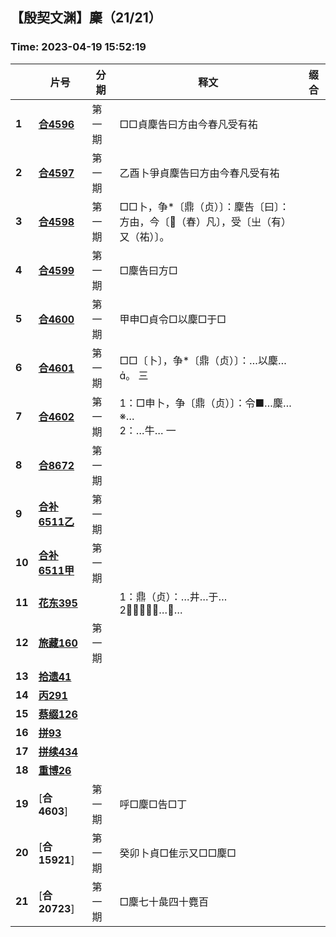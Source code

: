 ## 【殷契文渊】麇（21/21）

### Time: 2023-04-19 15:52:19

|      | 片号 | 分期 | 释文 | 缀合 |
| ---- | ---- | ---- | ---- | ---- |
| **1** | [**合4596**](http://jgw.aynu.edu.cn/ajaxpage/home2.0/d/view.html?dbID=3&dbName=BONE&DisplayDBName=著录库&sysID=114346&drnext=114347) | 第一期 | □□貞麇告曰方由今春凡受有祐 |  |
| **2** | [**合4597**](http://jgw.aynu.edu.cn/ajaxpage/home2.0/d/view.html?dbID=3&dbName=BONE&DisplayDBName=著录库&sysID=114347&drnext=114348) | 第一期 | 乙酉卜爭貞麇告曰方由今春凡受有祐 |  |
| **3** | [**合4598**](http://jgw.aynu.edu.cn/ajaxpage/home2.0/d/view.html?dbID=3&dbName=BONE&DisplayDBName=著录库&sysID=114348&drnext=114349) | 第一期 | □□卜，争*〔鼎（贞）〕：麇告〔曰〕：方由，今〔（春）凡〕，受〔㞢（有）又（祐）〕。 |  |
| **4** | [**合4599**](http://jgw.aynu.edu.cn/ajaxpage/home2.0/d/view.html?dbID=3&dbName=BONE&DisplayDBName=著录库&sysID=114349&drnext=114350) | 第一期 | □麇告曰方□ |  |
| **5** | [**合4600**](http://jgw.aynu.edu.cn/ajaxpage/home2.0/d/view.html?dbID=3&dbName=BONE&DisplayDBName=著录库&sysID=114350&drnext=114351) | 第一期 | 甲申□貞令□以麇□于□ |  |
| **6** | [**合4601**](http://jgw.aynu.edu.cn/ajaxpage/home2.0/d/view.html?dbID=3&dbName=BONE&DisplayDBName=著录库&sysID=114351&drnext=114352) | 第一期 | □□〔卜〕，争*〔鼎（贞）〕：…以麇…。  三 |  |
| **7** | [**合4602**](http://jgw.aynu.edu.cn/ajaxpage/home2.0/d/view.html?dbID=3&dbName=BONE&DisplayDBName=著录库&sysID=114352&drnext=118082) | 第一期 | 1：□申卜，争〔鼎（贞）〕：令■…麇…※…<br />2：…牛…  一 |  |
| **8** | [**合8672**](http://jgw.aynu.edu.cn/ajaxpage/home2.0/d/view.html?dbID=3&dbName=BONE&DisplayDBName=著录库&sysID=118082&drnext=168260) | 第一期 |  |  |
| **9** | [**合补6511乙**](http://jgw.aynu.edu.cn/ajaxpage/home2.0/d/view.html?dbID=3&dbName=BONE&DisplayDBName=著录库&sysID=168260&drnext=168259) | 第一期 |  |  |
| **10** | [**合补6511甲**](http://jgw.aynu.edu.cn/ajaxpage/home2.0/d/view.html?dbID=3&dbName=BONE&DisplayDBName=著录库&sysID=168259&drnext=208252) | 第一期 |  |  |
| **11** | [**花东395**](http://jgw.aynu.edu.cn/ajaxpage/home2.0/d/view.html?dbID=3&dbName=BONE&DisplayDBName=著录库&sysID=208252&drnext=178307) |  | 1：鼎（贞）：…井…于…<br />2：𢎥（勿）…自… |  |
| **12** | [**旅藏160**](http://jgw.aynu.edu.cn/ajaxpage/home2.0/d/view.html?dbID=3&dbName=BONE&DisplayDBName=著录库&sysID=178307&drnext=) | 第一期 |  |  |
| **13** | [**拾遗41**](http://jgw.aynu.edu.cn/ajaxpage/home2.0/d/view.html?dbID=3&dbName=BONE&DisplayDBName=著录库&sysID=194761&drnext=205694) |  |  |  |
| **14** | [**丙291**](http://jgw.aynu.edu.cn/ajaxpage/home2.0/d/view.html?dbID=3&dbName=BONE&DisplayDBName=著录库&sysID=205694&drnext=195646) |  |  |  |
| **15** | [**蔡缀126**](http://jgw.aynu.edu.cn/ajaxpage/home2.0/d/view.html?dbID=3&dbName=BONE&DisplayDBName=著录库&sysID=195646&drnext=199143) |  |  |  |
| **16** | [**拼93**](http://jgw.aynu.edu.cn/ajaxpage/home2.0/d/view.html?dbID=3&dbName=BONE&DisplayDBName=著录库&sysID=199143&drnext=198889) |  |  |  |
| **17** | [**拼续434**](http://jgw.aynu.edu.cn/ajaxpage/home2.0/d/view.html?dbID=3&dbName=BONE&DisplayDBName=著录库&sysID=198889&drnext=175620) |  |  |  |
| **18** | [**重博26**](http://jgw.aynu.edu.cn/ajaxpage/home2.0/d/view.html?dbID=3&dbName=BONE&DisplayDBName=著录库&sysID=175620&drnext=) |  |  |  |
| **19** | [**合4603**] | 第一期 | 呼□麇□告□丁 |  |
| **20** | [**合15921**] | 第一期 | 癸卯卜貞□隹示又□□麇□ |  |
| **21** | [**合20723**] | 第一期 | □麇七十彘四十麑百 |  |
